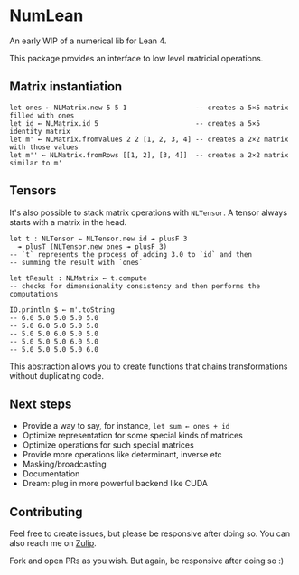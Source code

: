# NumLean

An early WIP of a numerical lib for Lean 4.

This package provides an interface to low level matricial operations.

## Matrix instantiation

```lean
let ones ← NLMatrix.new 5 5 1                 -- creates a 5×5 matrix filled with ones
let id ← NLMatrix.id 5                        -- creates a 5×5 identity matrix
let m' ← NLMatrix.fromValues 2 2 [1, 2, 3, 4] -- creates a 2×2 matrix with those values
let m'' ← NLMatrix.fromRows [[1, 2], [3, 4]]  -- creates a 2×2 matrix similar to m'
```

## Tensors

It's also possible to stack matrix operations with `NLTensor`. A tensor always starts
with a matrix in the head.

```lean
let t : NLTensor ← NLTensor.new id ↠ plusF 3
  ↠ plusT (NLTensor.new ones ↠ plusF 3)
-- `t` represents the process of adding 3.0 to `id` and then
-- summing the result with `ones`

let tResult : NLMatrix ← t.compute
-- checks for dimensionality consistency and then performs the computations

IO.println $ ← m'.toString
-- 6.0 5.0 5.0 5.0 5.0 
-- 5.0 6.0 5.0 5.0 5.0 
-- 5.0 5.0 6.0 5.0 5.0 
-- 5.0 5.0 5.0 6.0 5.0 
-- 5.0 5.0 5.0 5.0 6.0
```

This abstraction allows you to create functions that chains transformations without
duplicating code.

## Next steps

* Provide a way to say, for instance, `let sum ← ones + id`
* Optimize representation for some special kinds of matrices
* Optimize operations for such special matrices
* Provide more operations like determinant, inverse etc
* Masking/broadcasting
* Documentation
* Dream: plug in more powerful backend like CUDA

## Contributing

Feel free to create issues, but please be responsive after doing so. You can also reach
me on [Zulip](https://leanprover.zulipchat.com/).

Fork and open PRs as you wish. But again, be responsive after doing so :)
